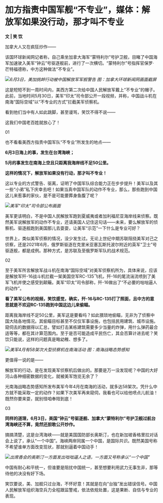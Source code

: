 

# 加方指责中国军舰“不专业”，媒体：解放军如果没行动，那才叫不专业

**文 | 笑 饮**

加拿大人又在疯狂炒作——

该国环球新闻网记者称，自己乘坐加拿大海军“蒙特利尔”号护卫舰，目睹了中国海军加速驶入美军“钟云”号驱逐舰前，进行了一次横切。“蒙特利尔”号指挥官保罗·芒特福德称，中方这种做法“不专业”。

![](https://inews.gtimg.com/om_bt/G5CNMdrPptOU9gjKgTDFuByutHRFSvFQEZw6qQU3WZOIoAA/0)_6月3日，美加挑衅行动被中国解放军军舰警告
图：加拿大环球新闻网画面截屏_

这是短短不到一周时间内，美西方第二次给中国人民解放军戴上“不专业”的帽子。此前，当地时间5月30日，美军“印太”司令部公开一段视频，并称，中国战斗机在南海“国际空域”以“不专业的方式”拦截美军侦察机。

看到他们当中有人如此跳脚，甚至谩骂，笑饮不得不说——

这我们中国老百姓就放心了！

01

也不看看美西方指责中国军队“不专业”所发生的地点——

**6月3日海上的事，发生在台湾海峡；**

**5月的事发生在南海上空且只距离我海岸线不足50公里。**

**这样的情况下，解放军如果没有行动，那才叫不专业！**

这以专业的方式警告、驱离，证明了中国军队综合能力正在步步提升！美军以及其一些“小弟”私下庆幸去吧！如果当真中国军队的动作不专业，那么，那些跑到中国这儿来惹事的家伙，是不是可能要葬身鱼腹了呢？

![](https://inews.gtimg.com/om_bt/OgzCvNQTo6Bq3f740KwG5sY-h_zcPpRhU5z90Dc9gfxDIAA/1000)_美军“印太”司令部公布画面_

美军更该明白，不是中国人民解放军跑到夏威夷或者加利福尼亚海岸线来侦察。既然美军说解放军的动作不专业，还请美国人记住这句话——未来，要么解放军的侦察机、驱逐舰跑到美国那儿去耍耍，让美军“示范”一下什么是专业可好？

世界上，类似美军侦察的情况，没少发生过。无论上世纪中期苏联阻挠美军对己之侦察，还是2021年6月，俄罗斯驱逐在克里米亚塞瓦斯托波尔附近的英军“卫士”号驱逐舰，都是成例。那种方式，是苏联及至俄罗斯军队的战术规范。

02

至于美军所言解放军战斗机在南海“国际空域”对美军侦察机所为，具体来说，应该是解放军歼-16战斗机拦截一架美国空军RC-135飞机，歼-16的尾流湍流喷到了美军飞机并使之感受到颠簸。美军“印太”司令部称，歼-16做出了“不必要的咄咄逼人的动作”。

**看了美军公布的视频，笑饮感觉，确实，歼-16与RC-135打了照面，且中方的意思就是不欢迎RC-135跑到中国这边儿来偷瞄。**

距离我海岸线不足50公里，美军这是要看吗？如此猥琐地偷瞄，无非为了侦察中国大陆各地情况。其偷瞄目标甚至不仅仅军事设施，也包括民用建筑、城市设施。窥伺去的数据得以汇总，譬如打击某栋建筑需要多少当量的炸弹，用什么弹药最合适等等，都在其计算范围内。至于是否可能造成平民伤亡，其会否算计进去呢？笑饮只能说，这样的问题真是略幼稚、想多了。

![](https://inews.gtimg.com/om_bt/OJo--MqDlOLv_dmKFFUYwjtBndvEcMjZh8sHKdiclJ_p8AA/1000)_美军4月有58架次大型侦察机在南海活动
图：南海战略态势感知_

更值得一说的是——

解放军的行动，是在发现美军侦察机后做出的。那要是万一没发现呢？中国的大好河山各种细密数据的变化，就被美军饱览无余了？

光南海战略态势感知所发布美军今年4月在南海的活动，就多达58架次。凭什么中方就不能采取一定的动作？如果下次美军再来窥伺，我看也可以给他喷点儿航油！既然你要来耍，就别怪咱奉陪到底！

03

**同样的道理，6月3日，美国“钟云”号驱逐舰、加拿大“蒙特利尔”号护卫舰过航台湾海峡还不算，竟然还胆敢公开炒作。**

搞搞清楚，这是台湾海峡——就是美国国防部长奥斯汀，也在新加坡香格里拉对话会上说了，承认“一个中国”。海峡两岸同属一个中国，是国际共识。既然美国号称不希望谁单方面改变现状，那就别逼着中国动手！

![](https://inews.gtimg.com/om_bt/OA4At0tgVcY-aCOtGSzcoMnq9CXyiSSTICLhMogcdiXzIAA/1000)_出席香会的奥斯汀一方面发出咄咄逼人之语，一方面又号称承认“一个中国”_

中国有耐心和平统一，但谁要是阻扰中国统一，甚至想要利用武力无事生非，那等待他的决没有好下场。

笑饮要说，美、加舰只过台海，不怀好意！其就是在向“台独”发出错误信号。中国人民解放军组织海空兵力全程跟监警戒，依法依规处置，这是果断、自信与专业的表现。

